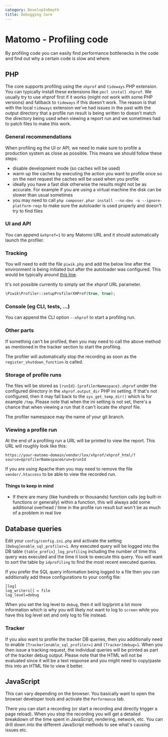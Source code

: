 ```yaml
---
category: DevelopInDepth
title: Debugging Core
---
```

# Matomo - Profiling code

By profiling code you can easily find performance bottlenecks in the code and find out why a certain code is slow and where.

## PHP

The core supports profiling using the `xhprof` and `tideways` PHP extension. You can typically install these extensions like `pecl install xhprof`. We usually try to use xhprof first if it works (might not work with some PHP versions) and fallback to `tideways` if this doesn't work. The reason is that with the local `tideways` extension we've had issues in the past with the output directory that a profile run result is being written to doesn't match the directory being used when viewing a report run and we sometimes had to patch files to make this work. 

### General recommendations

When profiling eg the UI or API, we need to make sure to profile a production system as close as possible. This means we should follow these steps:

* disable development mode (so caches will be used)
* warm up the caches by executing the action you want to profile once so on the next request the caches will be used when you profile
* ideally you have a fast disk otherwise the results might not be as accurate. For example if you are using a virtual machine the disk can be slower than usual sometimes
* you may need to call `php composer.phar install --no-dev -o --ignore-platform-reqs` to make sure the autoloader is used properly and doesn't try to find files

### UI and API

You can append `&xhprof=1` to any Matomo URL and it should automatically launch the profiler. 

### Tracking

You will need to edit the file `piwik.php` and add the below line after the environment is being initiated but after the autoloader was configured. This would be typically around [this line](https://github.com/matomo-org/matomo/blob/4.2.1/piwik.php#L52). 

It's not possible currently to simply set the xhprof URL parameter.

```php
\Piwik\Profiler::setupProfilerXHProf(true, true);
```

### Console (eg CLI, tests, ...)

You can append the CLI option `--xhprof` to start a profiling run. 

### Other parts

If something can't be profiled, then you may need to call the above method as mentioned in the tracker section to start the profiling.

The profiler will automatically stop the recording as soon as the `register_shutdown_function` is called.

### Storage of profile runs

The files will be stored as `{runId}-{profilerNamespace}.xhprof` under the configured directory in the `xhprof.output_dir` PHP ini setting. If that's not configured, then it may fall back to the `sys_get_temp_dir()` which is for example `/tmp`. Please note that when the ini setting is not set, there's a chance that when viewing a run that it can't locate the xhprof file.

The profiler namespace may the name of your git branch.

### Viewing a profile run

At the end of a profiling run a URL will be printed to view the report. This URL will roughly look like this:

`https://your-matomo-domain/vendor/lox/xhprof/xhprof_html/?source=$profilerNamespace&run=$runId`

If you are using Apache then you may need to remove the file `vendor/.htaccess` to be able to view the recorded run.

#### Things to keep in mind

* If there are many (like hundreds or thousands) function calls (eg built-in functions or generally) within a function, this will always add some additional overhead / time in the profile run result but won't be as much of a problem in real live

## Database queries

Edit your `config/config.ini.php` and activate the setting `[Debug]enable_sql_profiler=1`. Any executed query will be logged into the DB table `{table_prefix}_log_profiling` including the number of time this query was executed and the time it took to execute this query. You will want to sort the table by `idprofiling` to find the most recent executed queries. 

If you prefer the SQL query information being logged to a file then you can additionally add these configurations to your config file:

```
[log]
log_writers[] = file
log_level=debug
```

When you set the log level to `debug`, then it will log/print a lot more information which is why you will likely not want to log to `screen` while you have this log level set and only log to file instead. 

### Tracker

If you also want to profile the tracker DB queries, then you additionally need to enable `[Tracker]enable_sql_profiler=1` and `[Tracker]debug=1`. When you then issue a tracking request, the individual queries will be printed as part of the tracker debug output. Please note that the HTML will not be evaluated since it will be a text response and you might need to copy/paste this into an HTML file to view it better.

## JavaScript

This can vary depending on the browser. You basically want to open the browser developer tools and activate the `Performance` tab.

There you can start a recording (or start a recording and directly trigger a page reload). When you stop the recording you will get a detailed breakdown of the time spent in JavaScript, rendering, network, etc. You can drill down into the different JavaScript methods to see what's causing issues etc.